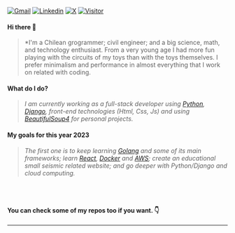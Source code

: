    <a href="mailto:scardenasb@gmail.com">![Gmail](https://img.shields.io/twitter/url?label=Gmail&logo=Gmail&style=social&url=https%3A%2F%2Fmailto%3Ascardenasb%40gmail.com)</a>
   <a href="https://www.linkedin.com/in/sebasti%C3%A1n-c%C3%A1rdenas/">![Linkedin](https://img.shields.io/twitter/url?label=Linkedin&logo=LinkedIn&style=social&url=https%3A%2F%2Fwww.linkedin.com%2Fin%2Fsebasti%25C3%25A1n-c%25C3%25A1rdenas%2F)</a>
   <a href="https://twitter.com/secardena">![X](https://img.shields.io/twitter/url?label=&style=social&url=https%3A%2F%2Ftwitter.com%2FBadillaCardenas)</a>
   <a href="https://www.github.com/scardenasb">![Visitor](https://visitor-badge.laobi.icu/badge?page_id=scardenas.scardenasb)</a>
  
#### **Hi there 👋**
  > *I'm a Chilean grogrammer; civil engineer; and a big science, math, and technology enthusiast. From a very young age I had more fun playing with the circuits of my toys than with the toys themselves. I prefer minimalism and performance in almost everything that I work on related with coding.
  
#### **What do I do?**
  > *I am currently working as a full-stack developer using [Python](https://www.python.org), [Django](https://www.github.com/Django), front-end technologies (Html, Css, Js) and using [BeautifulSoup4](https://www.crummy.com/software/BeautifulSoup/bs4/doc/) for personal projects.*
  
#### **My goals for this year 2023**
  > *The first one is to keep learning [Golang](https://www.go.dev) and some of its main frameworks; learn [React](https://reactjs.org/), [Docker](https://www.docker.com/) and [AWS](https://aws.amazon.com/); create an educational small seismic related website; and go deeper with Python/Django and cloud computing.*

<br></br>

#### **You can check some of my repos too if you want. 👇**
---

<!---
<a href="https://github.com/scardenasb/web-scrapper-in">
 <img src="https://github-readme-stats.vercel.app/api/pin/?username=scardenasb&repo=web-scrapper-in&theme=dracula"/>
</a>
<a href="https://github.com/scardenasb/in-jobs-api">
 <img src="https://github-readme-stats.vercel.app/api/pin/?username=scardenasb&repo=in-jobs-api&theme=dracula"/>
</a>
<a href="https://github.com/scardenasb/converter">
 <img src="https://github-readme-stats.vercel.app/api/pin/?username=scardenasb&repo=converter&theme=dracula"/>
</a>
<a href="https://github.com/scardenasb/url-shortener">
 <img src="https://github-readme-stats.vercel.app/api/pin/?username=scardenasb&repo=url-shortener&theme=dracula"/>
</a>
-->
